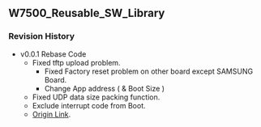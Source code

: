 ## W7500_Reusable_SW_Library



### Revision History

- v0.0.1 Rebase Code
	- Fixed tftp upload problem.
		- Fixed Factory reset problem on other board except SAMSUNG Board.
		- Change App address ( & Boot Size )
	- Fixed UDP data size packing function.
	- Exclude interrupt code from Boot. 
	- [Origin Link](http://192.168.77.2:9000/jim/Sensors_W7500P_Eclipse).
